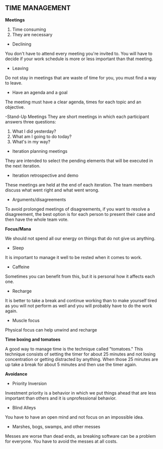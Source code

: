 ## TIME MANAGEMENT

**Meetings**

1. Time consuming
2. They are necessary

- Declining

You don't have to attend every meeting you're invited to. You will have to decide if your work schedule is more or less important than that meeting.

- Leaving

Do not stay in meetings that are waste of time for you, you must find a way to leave.

- Have an agenda and a goal

The meeting must have a clear agenda, times for each topic and an objective.

-Stand-Up Meetings
They are short meetings in which each participant answers three questions:
1. What I did yesterday?
2. What am I going to do today?
3. What's in my way?

- Iteration planning meetings

They are intended to select the pending elements that will be executed in the next iteration.

- Iteration retrospective and demo

These meetings are held at the end of each iteration. The team members discuss what went right and what went wrong.

- Arguments/disagreements

To avoid prolonged meetings of disagreements, if you want to resolve a disagreement, the best option is for each person to present their case and then have the whole team vote.

**Focus/Mana**

We should not spend all our energy on things that do not give us anything.

- Sleep

It is important to manage it well to be rested when it comes to work.

- Caffeine

Sometimes you can benefit from this, but it is personal how it affects each one.

- Recharge

It is better to take a break and continue working than to make yourself tired as you will not perform as well and you will probably have to do the work again.

- Muscle focus

Physical focus can help unwind and recharge

**Time boxing and tomatoes**

A good way to manage time is the technique called "tomatoes." This technique consists of setting the timer for about 25 minutes and not losing concentration or getting distracted by anything. When those 25 minutes are up take a break for about 5 minutes and then use the timer again.

**Avoidance**

- Priority Inversion

Investment priority is a behavior in which we put things ahead that are less important than others and it is unprofessional behavior.

- Blind Alleys

You have to have an open mind and not focus on an impossible idea.

- Marshes, bogs, swamps, and other messes

Messes are worse than dead ends, as breaking software can be a problem for everyone. You have to avoid the messes at all costs.
